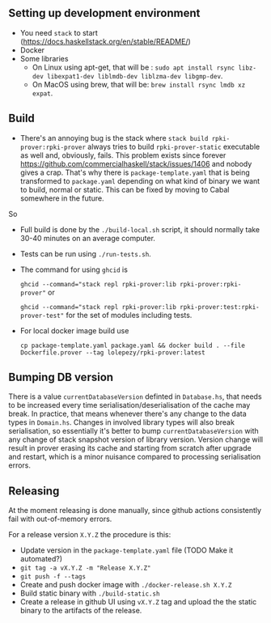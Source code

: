 
## Setting up development environment

- You need `stack` to start (https://docs.haskellstack.org/en/stable/README/)
- Docker
- Some libraries
    * On Linux using apt-get, that will be : `sudo apt install rsync libz-dev libexpat1-dev liblmdb-dev liblzma-dev libgmp-dev`.
    * On MacOS using brew, that will be: `brew install rsync lmdb xz expat`.

## Build

- There's an annoying bug is the stack where `stack build rpki-prover:rpki-prover` always tries to build `rpki-prover-static` executable as well and, obviously, fails. This problem exists since forever
https://github.com/commercialhaskell/stack/issues/1406 and nobody gives a crap. That's why there is `package-template.yaml` that is being transformed to `package.yaml` depending on what kind of binary we want to build, normal or static. This can be fixed by moving to Cabal somewhere in the future.

So
- Full build is done by the `./build-local.sh` script, it should normally take 30-40 minutes on an average computer.
- Tests can be run using `./run-tests.sh`.
- The command for using `ghcid` is 

    ```ghcid --command="stack repl rpki-prover:lib rpki-prover:rpki-prover"``` 
or 

     ```ghcid --command="stack repl rpki-prover:lib rpki-prover:test:rpki-prover-test"```  for the set of modules including tests.

- For local docker image build use 

     ```cp package-template.yaml package.yaml && docker build . --file Dockerfile.prover --tag lolepezy/rpki-prover:latest```

## Bumping DB version

There is a value `currentDatabaseVersion` definted in `Database.hs`, that needs to be increased every time serialisation/deserialisation of the cache may break. In practice, that means whenever there's any change to the data types in `Domain.hs`. Changes in involved library types will also break serialisation, so essentially it's better to bump `currentDatabaseVersion` with any change of stack snapshot version of library version. Version change will result in prover erasing its cache and starting from scratch after upgrade and restart, which is a minor nuisance compared to processing serialisation errors.

## Releasing

At the moment releasing is done manually, since github actions consistently fail with out-of-memory errors.

For a release version `X.Y.Z` the procedure is this:

- Update version in the `package-template.yaml` file (TODO Make it automated?)
- `git tag -a vX.Y.Z -m "Release X.Y.Z"` 
- `git push -f --tags`
- Create and push docker image with `./docker-release.sh X.Y.Z`
- Build static binary with `./build-static.sh`
- Create a release in github UI using `vX.Y.Z` tag and upload the the static binary to the artifacts of the release.
